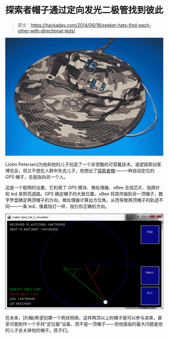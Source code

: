 # 探索者帽子通过定向发光二极管找到彼此

> 原文：<https://hackaday.com/2014/06/18/seeker-hats-find-each-other-with-directional-leds/>

![OLYMPUS DIGITAL CAMERA](img/c9701b435c6b51311058e73a97a6c378.png)

[John Petersen]为他和他的儿子创造了一个非常酷的可穿戴技术。渴望探索创客博览会，但又不想在人群中失去儿子，他想出了[探索者帽](https://github.com/JohnPetersen/Seeker_Hats)——一种自动定位的 GPS 帽子，总是指向另一个人。

这是一个聪明的设置，它利用了 GPS 模块、微处理器、xBee 无线芯片、指南针和 led 来照亮道路。GPS 确定帽子的大致位置，xBee 将其传输到另一顶帽子，数字罗盘确定两顶帽子的方向，微处理器计算出方位角，从而导致两顶帽子的轨迹不同——一条 led，像着陆灯一样，指引你正确的方向。

![simulator](img/94eeaaca8f9d51543107c70e593660b6.png)

在未来，[约翰]希望创建一个网状网络，这样两顶以上的帽子就可以参与进来，甚至可能制作一个手持“定位器”设备，而不是一顶帽子——但他面临的最大问题是他的儿子会关掉他的帽子。孩子们。